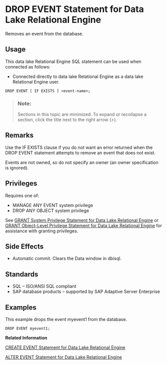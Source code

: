 <!-- loio6dca296cf61d46dd9305d0d3f24a690a -->

# DROP EVENT Statement for Data Lake Relational Engine

Removes an event from the database.



<a name="loio6dca296cf61d46dd9305d0d3f24a690a__section_azh_5fj_znb"/>

## Usage

This data lake Relational Engine SQL statement can be used when connected as follows:

-   Connected directly to data lake Relational Engine as a data lake Relational Engine user.



```
DROP EVENT [ IF EXISTS ] <event-name>;
```



> ### Note:  
> Sections in this topic are minimized. To expand or recollapse a section, click the title next to the right arrow \(*\>*\).



<a name="loio6dca296cf61d46dd9305d0d3f24a690a__IQ_Usage"/>

## Remarks

Use the IF EXISTS clause if you do not want an error returned when the DROP EVENT statement attempts to remove an event that does not exist.

Events are not owned, so do not specify an owner \(an owner specification is ignored\).



<a name="loio6dca296cf61d46dd9305d0d3f24a690a__drop_datatype_privileges1"/>

## Privileges

Requires one of:

-   MANAGE ANY EVENT system privilege
-   DROP ANY OBJECT system privilege

See [GRANT System Privilege Statement for Data Lake Relational Engine](grant-system-privilege-statement-for-data-lake-relational-engine-a3dfcb0.md) or [GRANT Object-Level Privilege Statement for Data Lake Relational Engine](grant-object-level-privilege-statement-for-data-lake-relational-engine-a3e154f.md) for assistance with granting privileges.



<a name="loio6dca296cf61d46dd9305d0d3f24a690a__IQ_Side_Effects"/>

## Side Effects

-   Automatic commit. Clears the Data window in dbisql.



<a name="loio6dca296cf61d46dd9305d0d3f24a690a__IQ_Standards"/>

## Standards

-   SQL – ISO/ANSI SQL compliant
-   SAP database products – supported by SAP Adaptive Server Enterprise



<a name="loio6dca296cf61d46dd9305d0d3f24a690a__IQ_Examples"/>

## Examples

This example drops the event myevent1 from the database.

```
DROP EVENT myevent1;
```

**Related Information**  


[CREATE EVENT Statement for Data Lake Relational Engine](create-event-statement-for-data-lake-relational-engine-a617091.md "Defines an event and its associated handler for automating predefined actions. Also defines scheduled actions.")

[ALTER EVENT Statement for Data Lake Relational Engine](alter-event-statement-for-data-lake-relational-engine-a61251b.md "Changes the definition of an event or its associated handler for automating predefined actions. Also alters the definition of scheduled actions.")

